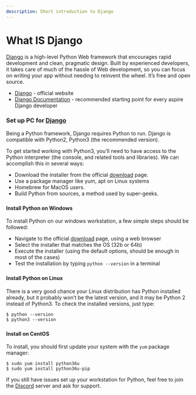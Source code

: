 ```yaml
---
description: Short introduction to Django
---
```


# What IS Django

[Django](https://www.djangoproject.com/) is a high-level Python Web framework that encourages rapid development and clean, pragmatic design. Built by experienced developers, it takes care of much of the hassle of Web development, so you can focus on writing your app without needing to reinvent the wheel. It’s free and open source.&#x20;

* [Django](https://www.djangoproject.com/) - official website
* [Django Documentation](https://docs.djangoproject.com/en/3.0/) - recommended starting point for every aspire Django developer&#x20;



### Set up PC for [Django](https://www.djangoproject.com/) <a href="#set-up-pc-for-django" id="set-up-pc-for-django"></a>

Being a Python framework, Django requires Python to run. Django is compatible with Python2, Python3 (the recommended version). &#x20;

To get started working with Python3, you’ll need to have access to the Python interpreter (the console, and related tools and libraries). We can accomplish this in several ways:

* Download the installer from the official [download](https://www.python.org/downloads/) page.
* Use a package manager like yum, apt on Linux systems
* Homebrew for MacOS users.
* Build Python from sources, a method used by super-geeks.

###

#### Install Python on Windows

To install Python on our windows workstation, a few simple steps should be followed:

* Navigate to the official [download](https://www.python.org/downloads/) page, using a web browser
* Select the installer that matches the OS (32b or 64b)
* Execute the installer (using the default options, should be enough in most of the cases)
* Test the installation by typing `python --version` in a terminal

###

#### Install Python on Linux

There is a very good chance your Linux distribution has Python installed already, but it probably won’t be the latest version, and it may be Python 2 instead of Python3. To check the installed versions, just type:

```
$ python --version
$ python3 --version
```

###

#### Install on CentOS

To install, you should first update your system with the `yum` package manager:

```
$ sudo yum install python36u
$ sudo yum install python36u-pip
```

If you still have issues set up your workstation for Python, feel free to join the [Discord](https://discord.gg/fZC6hup) server and ask for support.

